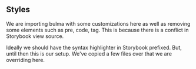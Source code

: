 ## Styles

We are importing bulma with some customizations here as well as removing some elements such as pre, code, tag. This is because there is a conflict in Storybook view source.

Ideally we should have the syntax highlighter in Storybook prefixed. But, until then this is our setup. We've copied a few files over that we are overriding here.

